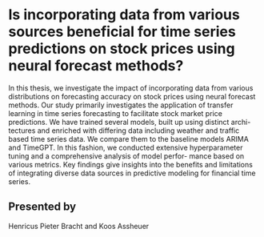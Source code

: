 # Is incorporating data from various sources beneficial for time series predictions on stock prices using neural forecast methods?

In this thesis, we investigate the impact of incorporating data from various distributions on
forecasting accuracy on stock prices using neural forecast methods. Our study primarily
investigates the application of transfer learning in time series forecasting to facilitate stock
market price predictions. We have trained several models, built up using distinct archi-
tectures and enriched with differing data including weather and traffic based time series
data. We compare them to the baseline models ARIMA and TimeGPT. In this fashion, we
conducted extensive hyperparameter tuning and a comprehensive analysis of model perfor-
mance based on various metrics. Key findings give insights into the benefits and limitations
of integrating diverse data sources in predictive modeling for financial time series.


## Presented by
Henricus Pieter Bracht 
and 
Koos Assheuer
